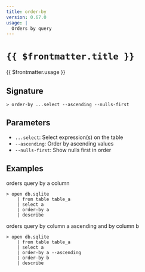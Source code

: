 ```yaml
---
title: order-by
version: 0.67.0
usage: |
  Orders by query
---
```


# <code>{{ $frontmatter.title }}</code>

<div style='white-space: pre-wrap;'>{{ $frontmatter.usage }}</div>

## Signature

```> order-by ...select --ascending --nulls-first```

## Parameters

 -  `...select`: Select expression(s) on the table
 -  `--ascending`: Order by ascending values
 -  `--nulls-first`: Show nulls first in order

## Examples

orders query by a column
```shell
> open db.sqlite
    | from table table_a
    | select a
    | order-by a
    | describe
```

orders query by column a ascending and by column b
```shell
> open db.sqlite
    | from table table_a
    | select a
    | order-by a --ascending
    | order-by b
    | describe
```

